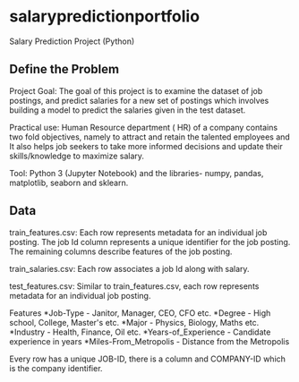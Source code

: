 # salarypredictionportfolio

 Salary Prediction Project (Python)

## Define the Problem

 Project Goal: The goal of this project is to examine the dataset of job postings, and predict salaries for a new set of postings which involves building a model to predict the   salaries given in the test dataset.

 Practical use: Human Resource department ( HR) of a company contains two fold objectives, namely to attract and retain the talented employees and It also helps job seekers to take more informed decisions and update their skills/knowledge to maximize salary.
 
 Tool: Python 3 (Jupyter Notebook) and the libraries- numpy, pandas, matplotlib, seaborn and sklearn.

## Data

train_features.csv: Each row represents metadata for an individual job posting. The job Id column represents a unique identifier for the job posting. The remaining columns describe features of the job posting.

train_salaries.csv: Each row associates a job Id along with salary.

test_features.csv: Similar to train_features.csv, each row represents metadata for an individual job posting.

Features
*Job-Type - Janitor, Manager, CEO, CFO etc.
*Degree - High school, College, Master's etc.
*Major - Physics, Biology, Maths etc.
*Industry - Health, Finance, Oil etc.
*Years-of_Experience - Candidate experience in years
*Miles-From_Metropolis - Distance from the Metropolis

Every row has a unique JOB-ID, there is a column and COMPANY-ID which is the company identifier.
